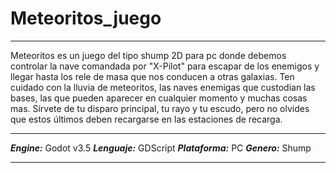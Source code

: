 # Meteoritos_juego
***
Meteoritos es un juego del tipo shump 2D para pc donde debemos controlar la nave comandada por "X-Pilot" para escapar de los enemigos y llegar hasta los rele
de masa que nos conducen a otras galaxias. Ten cuidado con la lluvia de meteoritos, las naves enemigas que custodian las bases, las que pueden aparecer en cualquier
momento y muchas cosas mas. Sírvete de tu disparo principal, tu rayo y tu escudo, pero no olvides que estos últimos deben recargarse en las estaciones de recarga.
***
***Engine:*** Godot v3.5
***Lenguaje:*** GDScript
***Plataforma:*** PC
***Genero:*** Shump
***